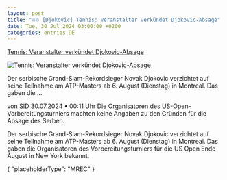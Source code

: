 ```yaml
---
layout: post
title: "🔥🔥 [Djokovic] Tennis: Veranstalter verkündet Djokovic-Absage"
date: Tue, 30 Jul 2024 03:00:00 +0200
categories: entries DE
---
```

[Tennis: Veranstalter verkündet Djokovic-Absage](https://www.sport1.de/news/tennis/atp/2024/07/djokovic-absage-fur-montreal)

![Tennis: Veranstalter verkündet Djokovic-Absage](https://reshape.sport1.de/c/t/eaa6b57e-f362-4b00-baee-54cb71e165a1/1200x630)

Der serbische Grand-Slam-Rekordsieger Novak Djokovic verzichtet auf seine Teilnahme am ATP-Masters ab 6. August (Dienstag) in Montreal. Das gaben die ...

von SID 30.07.2024 • 00:11 Uhr Die Organisatoren des US-Open-Vorbereitungsturniers machten keine Angaben zu den Gründen für die Absage des Serben.

Der serbische Grand-Slam-Rekordsieger Novak Djokovic verzichtet auf seine Teilnahme am ATP-Masters ab 6. August (Dienstag) in Montreal. Das gaben die Organisatoren des Vorbereitungsturniers für die US Open Ende August in New York bekannt.

{ "placeholderType": "MREC" }

